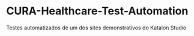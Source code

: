 # CURA-Healthcare-Test-Automation
Testes automatizados de um dos sites demonstrativos do Katalon Studio
